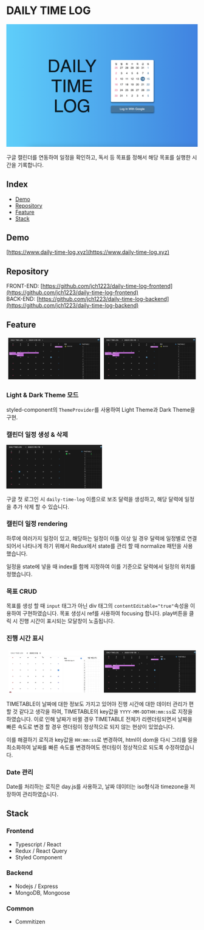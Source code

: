 # DAILY TIME LOG

  <img src="https://github.com/jch1223/daily-time-log-frontend/blob/master/readme.assets/home.png?raw=true" alt="demo" />

구글 캘린더를 연동하여 일정을 확인하고, 독서 등 목표를 정해서 해당 목표를 실행한 시간을 기록합니다.

## Index

- [Demo](#demo)
- [Repository](#repository)
- [Feature](#feature)
- [Stack](#stack)

## Demo

[https://www.daily-time-log.xyz](https://www.daily-time-log.xyz)

## Repository

FRONT-END: [https://github.com/jch1223/daily-time-log-frontend](https://github.com/jch1223/daily-time-log-frontend)  
BACK-END: [https://github.com/jch1223/daily-time-log-backend](https://github.com/jch1223/daily-time-log-backend)

## Feature

<div style="display: flex; text-align: center;">
  <img style="width: 48%; margin: 1%;" src="https://github.com/jch1223/daily-time-log-frontend/blob/master/readme.assets/running-time.gif?raw=true" alt="running-time" />
  <img style="width: 48%; margin: 1%;" src="https://github.com/jch1223/daily-time-log-frontend/blob/master/readme.assets/darkmode.gif?raw=true" alt="darkmode" />
</div>

### Light & Dark Theme 모드

styled-component의 `ThemeProvider`를 사용하여 Light Theme과 Dark Theme을 구현.

### 캘린더 일정 생성 & 삭제

  <img style="width: 50%;" src="https://github.com/jch1223/daily-time-log-frontend/blob/master/readme.assets/schedule-demo.gif?raw=true" alt="schedule-demo" />
  
구글 첫 로그인 시 `daily-time-log` 이름으로 보조 달력을 생성하고, 해당 달력에 일정을 추가 삭제 할 수 있습니다.

### 캘린더 일정 rendering

하루에 여러가지 일정이 있고, 해당하는 일정이 이틀 이상 일 경우 달력에 일정별로 연결되어서 나타나게 하기 위해서 Redux에서 state를 관리 할 때 normalize 패턴을 사용했습니다.

일정을 state에 넣을 때 index를 함께 지정하여 이를 기준으로 달력에서 일정의 위치를 정했습니다.

### 목표 CRUD

목표를 생성 할 때 `input` 태그가 아닌 div 태그의 `contentEditable="true"`속성을 이용하여 구현하였습니다. 목표 생성시 ref를 사용하여 focusing 합니다. play버튼을 클릭 시 진행 시간이 표시되는 모달창이 노출됩니다.

### 진행 시간 표시

<div style="display: flex; text-align: center;">
  <img style="width: 48%; margin: 1%;" src="https://github.com/jch1223/daily-time-log-frontend/blob/master/readme.assets/before-timelog.gif?raw=true" alt="before-timelog" />
  <img style="width: 48%; margin: 1%;" src="https://github.com/jch1223/daily-time-log-frontend/blob/master/readme.assets/aftre-timelog.gif?raw=true" alt="aftre-timelog" />
</div>

TIMETABLE이 날짜에 대한 정보도 가지고 있어야 진행 시간에 대한 데이터 관리가 편할 것 같다고 생각을 하여, TIMETABLE의 key값을 `YYYY-MM-DDTHH:mm:ss`로 지정을 하였습니다. 이로 인해 날짜가 바뀔 경우 TIMETABLE 전체가 리렌더링되면서 날짜을 빠른 속도로 변경 할 경우 렌더링이 정상적으로 되지 않는 현상이 있었습니다.

이를 해결하기 로직과 key값을 `HH:mm:ss`로 변경하여, html이 dom을 다시 그리를 일을 최소화하여 날짜를 빠른 속도롤 변경하여도 렌더링이 정상적으로 되도록 수정하였습니다.

### Date 관리

Date를 처리하는 로직은 day.js를 사용하고, 날짜 데이터는 iso형식과 timezone을 저장하여 관리하였습니다.

## Stack

### Frontend

- Typescript / React
- Redux / React Query
- Styled Component

### Backend

- Nodejs / Express
- MongoDB, Mongoose

### Common

- Commitizen
